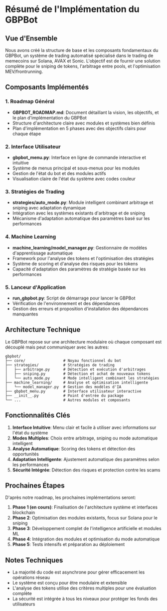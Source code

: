 # Résumé de l'Implémentation du GBPBot

## Vue d'Ensemble
Nous avons créé la structure de base et les composants fondamentaux du GBPBot, un système de trading automatisé spécialisé dans le trading de memecoins sur Solana, AVAX et Sonic. L'objectif est de fournir une solution complète pour le sniping de tokens, l'arbitrage entre pools, et l'optimisation MEV/frontrunning.

## Composants Implémentés

### 1. Roadmap Général
- **GBPBOT_ROADMAP.md**: Document détaillant la vision, les objectifs, et le plan d'implémentation du GBPBot
- Structure d'architecture claire avec modules et systèmes bien définis
- Plan d'implémentation en 5 phases avec des objectifs clairs pour chaque étape

### 2. Interface Utilisateur
- **gbpbot_menu.py**: Interface en ligne de commande interactive et intuitive
- Système de menus principal et sous-menus pour les modules
- Gestion de l'état du bot et des modules actifs
- Visualisation claire de l'état du système avec codes couleur

### 3. Stratégies de Trading
- **strategies/auto_mode.py**: Module intelligent combinant arbitrage et sniping avec adaptation dynamique
- Intégration avec les systèmes existants d'arbitrage et de sniping
- Mécanisme d'adaptation automatique des paramètres basé sur les performances

### 4. Machine Learning
- **machine_learning/model_manager.py**: Gestionnaire de modèles d'apprentissage automatique
- Framework pour l'analyse des tokens et l'optimisation des stratégies
- Système de scoring et d'analyse des risques pour les tokens
- Capacité d'adaptation des paramètres de stratégie basée sur les performances

### 5. Lanceur d'Application
- **run_gbpbot.py**: Script de démarrage pour lancer le GBPBot
- Vérification de l'environnement et des dépendances
- Gestion des erreurs et proposition d'installation des dépendances manquantes

## Architecture Technique

Le GBPBot repose sur une architecture modulaire où chaque composant est découplé mais peut communiquer avec les autres:

```
gbpbot/
├── core/                 # Noyau fonctionnel du bot
├── strategies/           # Stratégies de trading
│   ├── arbitrage.py      # Détection et exécution d'arbitrages
│   ├── sniping.py        # Détection et achat de nouveaux tokens
│   └── auto_mode.py      # Mode intelligent combinant les stratégies
├── machine_learning/     # Analyse et optimisation intelligente
│   └── model_manager.py  # Gestion des modèles d'IA
├── gbpbot_menu.py        # Interface utilisateur interactive
├── __init__.py           # Point d'entrée du package
└── ...                   # Autres modules et composants
```

## Fonctionnalités Clés

1. **Interface Intuitive**: Menu clair et facile à utiliser avec informations sur l'état du système
2. **Modes Multiples**: Choix entre arbitrage, sniping ou mode automatique intelligent
3. **Analyse Automatique**: Scoring des tokens et détection des opportunités
4. **Adaptation Intelligente**: Ajustement automatique des paramètres selon les performances
5. **Sécurité Intégrée**: Détection des risques et protection contre les scams

## Prochaines Étapes

D'après notre roadmap, les prochaines implémentations seront:

1. **Phase 1 (en cours)**: Finalisation de l'architecture système et interfaces blockchain
2. **Phase 2**: Optimisation des modules existants, focus sur Solana pour le sniping
3. **Phase 3**: Développement complet de l'intelligence artificielle et modules ML
4. **Phase 4**: Intégration des modules et optimisation du mode automatique
5. **Phase 5**: Tests intensifs et préparation au déploiement

## Notes Techniques

- La majorité du code est asynchrone pour gérer efficacement les opérations réseau
- Le système est conçu pour être modulaire et extensible
- L'analyse des tokens utilise des critères multiples pour une évaluation complète
- La sécurité est intégrée à tous les niveaux pour protéger les fonds des utilisateurs 